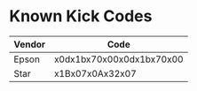 # Known Kick Codes

| Vendor | Code |
| ------ | ---- |
| Epson| x0dx1bx70x00x0dx1bx70x00 |
| Star | x1Bx07x0Ax32x07 |

